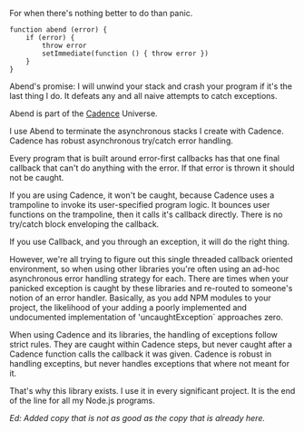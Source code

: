 For when there's nothing better to do than panic.

```
function abend (error) {
    if (error) {
        throw error
        setImmediate(function () { throw error })
    }
}
```

Abend's promise: I will unwind your stack and crash your program if it's the
last thing I do. It defeats any and all naive attempts to catch exceptions.

Abend is part of the [Cadence](https://github.com/bigeasy/cadence) Universe.

I use Abend to terminate the asynchronous stacks I create with Cadence. Cadence
has robust asynchronous try/catch error handling.

Every program that is built around error-first callbacks has that one final
callback that can't do anything with the error. If that error is thrown it
should not be caught.

If you are using Cadence, it won't be caught, because Cadence uses a trampoline
to invoke its user-specified program logic. It bounces user functions on the
trampoline, then it calls it's callback directly. There is no try/catch block
enveloping the callback.

If you use Callback, and you through an exception, it will do the right thing.

However, we're all trying to figure out this single threaded callback oriented
environment, so when using other libraries you're often using an ad-hoc
asynchronous error handling strategy for each. There are times when your
panicked exception is caught by these libraries and re-routed to someone's
notion of an error handler. Basically, as you add NPM modules to your project,
the likelihood of your adding a poorly implemented and undocumented
implementation of 'uncaughtException` approaches zero.

When using Cadence and its libraries, the handling of exceptions follow strict
rules. They are caught within Cadence steps, but never caught after a Cadence
function calls the callback it was given. Cadence is robust in handling
exceptins, but never handles exceptions that where not meant for it.

That's why this library exists. I use it in every significant project. It is the
end of the line for all my Node.js programs.

*Ed: Added copy that is not as good as the copy that is already here.*
